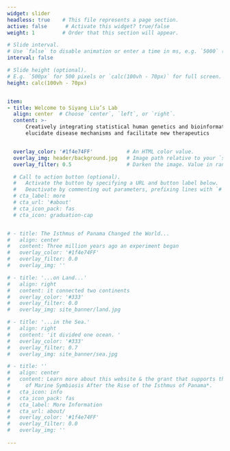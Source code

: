 ```yaml
---
widget: slider 
headless: true    # This file represents a page section.
active: false      # Activate this widget? true/false
weight: 1         # Order that this section will appear.

# Slide interval.
# Use `false` to disable animation or enter a time in ms, e.g. `5000` (5s).
interval: false

# Slide height (optional).
# E.g. `500px` for 500 pixels or `calc(100vh - 70px)` for full screen.
height: calc(100vh - 70px)


item:
- title: Welcome to Siyang Liu’s Lab
  align: center  # Choose `center`, `left`, or `right`.
  content: >-
      Creatively integrating statistical human genetics and bioinformatics to
      elucidate disease mechanisms and facilitate new therapeutics


  overlay_color: '#1f4e74FF'           # An HTML color value.
  overlay_img: header/background.jpg   # Image path relative to your `static/img/` folder.
  overlay_filter: 0.5                  # Darken the image. Value in range 0-1.

  # Call to action button (optional).
  #   Activate the button by specifying a URL and button label below.
  #   Deactivate by commenting out parameters, prefixing lines with `#`
  # cta_label: more
  # cta_url: '#about'
  # cta_icon_pack: fas
  # cta_icon: graduation-cap


# - title: The Isthmus of Panama Changed the World...
#   align: center 
#   content: Three million years ago an experiment began
#   overlay_color: '#1f4e74FF'
#   overlay_filter: 0.0
#   overlay_img: ''

# - title: '...on Land...'
#   align: right 
#   content: it connected two continents
#   overlay_color: '#333'
#   overlay_filter: 0.0
#   overlay_img: site_banner/land.jpg

# - title: '...in the Sea.'
#   align: right 
#   content: 'it divided one ocean. '
#   overlay_color: '#333'
#   overlay_filter: 0.7
#   overlay_img: site_banner/sea.jpg

# - title: ''
#   align: center 
#   content: Learn more about this website & the grant that supports the work---*Divergence
#     of Marine Symbiosis After the Rise of the Isthmus of Panama*.
#   cta_icon: info
#   cta_icon_pack: fas
#   cta_label: More Information
#   cta_url: about/
#   overlay_color: '#1f4e74FF'
#   overlay_filter: 0.0
#   overlay_img: ''
 
---
```


